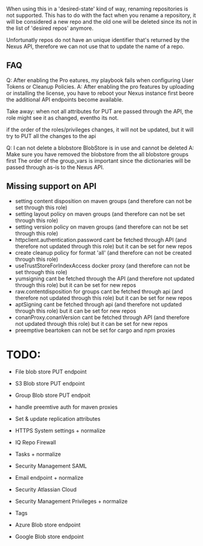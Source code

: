 When using this in a 'desired-state' kind of way, renaming repositories is not supported. This has to do with the fact when you rename a repository, it will be considered a new repo and the old one will be deleted since its not in the list of 'desired repos' anymore.

Unfortunatly repos do not have an unique identifier that's returned by the Nexus API, therefore we can not use that to update the name of a repo.

## FAQ

Q: After enabling the Pro eatures, my playbook fails when configuring User Tokens or Cleanup Policies.
A: After enabling the pro features by uploading or installing the license, you have to reboot your Nexus instance first beore the additional API endpoints become available.

Take away: when not all attributes for PUT are passed through the API, the role might see it as changed, eventho its not.

if the order of the roles/privileges changes, it will not be updated, but it will try to PUT all the changes to the api

Q: I can not delete a blobstore BlobStore is in use and cannot be deleted
A: Make sure you have removed the blobstore from the all blobstore groups first
The order of the group_vars is important since the dictionaries will be passed through as-is to the Nexus API.

## Missing support on API
- setting content disposition on maven groups (and therefore can not be set through this role)
- setting layout policy on maven groups (and therefore can not be set through this role)
- setting version policy on maven groups (and therefore can not be set through this role)
- httpclient.authentication.password cant be fetched through API (and therefore not updated through this role) but it can be set for new repos
- create cleanup policy for format 'all' (and therefore can not be created through this role)
- useTrustStoreForIndexAccess docker proxy (and therefore can not be set through this role)
- yumsigning cant be fetched through the API (and therefore not updated through this role) but it can be set for new repos
- raw.contentdisposition for groups cant be fetched through api (and therefore not updated through this role) but it can be set for new repos
- aptSigning cant be fetched through api (and therefore not updated through this role) but it can be set for new repos
- conanProxy.conanVersion cant be fetched through API (and therefore not updated through this role) but it can be set for new repos
- preemptive beartoken can not be set for cargo and npm proxies


# TODO:
- File blob store PUT endpoint
- S3 Blob store PUT endpoint
- Group Blob store PUT endpoit
- handle preemtive auth for maven proxies
- Set & update replication attributes

- HTTPS System settings + normalize
- IQ Repo Firewall
- Tasks + normalize
- Security Management SAML
- Email endpoint + normalize
- Security Atlassian Cloud
- Security Management Privileges + normalize
- Tags
- Azure Blob store endpoint
- Google Blob store endpoint
